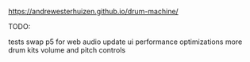 https://andrewesterhuizen.github.io/drum-machine/

TODO:

tests
swap p5 for web audio
update ui
performance optimizations
more drum kits
volume and pitch controls
